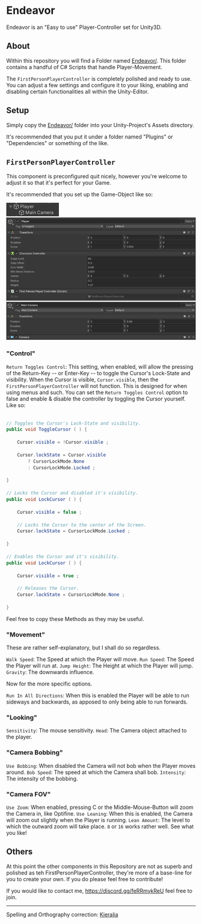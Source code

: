 # Endeavor
Endeavor is an "Easy to use" Player-Controller set for Unity3D.

## About
Within this repository you will find a Folder named [Endeavor/](https://github.com/harroo/Endeavor/tree/main/Endeavor).
This folder contains a handful of C# Scripts that handle Player-Movement.

The `FirstPersonPlayerController` is completely polished and ready to use. You can adjust a few settings and configure it to your liking, enabling and disabling certain functionalities all within the Unity-Editor.

## Setup
Simply copy the [Endeavor/](https://github.com/harroo/Endeavor/tree/main/Endeavor) folder into your Unity-Project's Assets directory.

It's recommended that you put it under a folder named "Plugins" or "Dependencies" or something of the like.

## `FirstPersonPlayerController`
This component is preconfigured quit nicely, however you're welcome to adjust it so that it's perfect for your Game.

It's recommended that you set up the Game-Object like so:

![scrot0](https://raw.githubusercontent.com/harroo/Endeavor/main/Images/Layout.png)
![scrot1](https://raw.githubusercontent.com/harroo/Endeavor/main/Images/Player.png)
![scrot2](https://raw.githubusercontent.com/harroo/Endeavor/main/Images/Camera.png)

### "Control"
`Return Toggles Control`: This setting, when enabled, will allow the pressing of the Return-Key -- or Enter-Key -- to toggle the Cursor's Lock-State and visibility.
When the Cursor is visible, `Cursor.visible`, then the `FirstPersonPlayerController` will not function. This is designed for when using menus and such.
You can set the `Return Toggles Control` option to false and enable & disable the controller by toggling the Cursor yourself.
Like so:
```cs

// Toggles the Cursor's Lock-State and visibility.
public void ToggleCursor ( ) {

    Cursor.visible = !Cursor.visible ;

    Cursor.lockState = Cursor.visible
        ? CursorLockMode.None
        : CursorLockMode.Locked ;

}

// Locks the Cursor and disabled it's visibility.
public void LockCursor ( ) {

    Cursor.visible = false ;

    // Locks the Cursor to the center of the Screen.
    Cursor.lockState = CursorLockMode.Locked ;

}

// Enables the Cursor and it's visibility.
public void LockCursor ( ) {

    Cursor.visible = true ;

    // Releases the Cursor.
    Cursor.lockState = CursorLockMode.None ;

}
```
Feel free to copy these Methods as they may be useful.

### "Movement"
These are rather self-explanatory, but I shall do so regardless.

`Walk Speed`: The Speed at which the Player will move.
`Run Speed`: The Speed the Player will run at.
`Jump Height`: The Height at which the Player will jump.
`Gravity`: The downwards influence.

Now for the more specific options.

`Run In All Directions`: When this is enabled the Player will be able to run sideways and backwards, as apposed to only being able to run forwards.

### "Looking"

`Sensitivity`: The mouse sensitivity.
`Head`: The Camera object attached to the player.

### "Camera Bobbing"

`Use Bobbing`: When disabled the Camera will not bob when the Player moves around.
`Bob Speed`: The speed at which the Camera shall bob.
`Intensity`: The intensity of the bobbing.

### "Camera FOV"

`Use Zoom`: When enabled, pressing C or the Middle-Mouse-Button will zoom the Camera in, like Optifine.
`Use Leaning`: When this is enabled, the Camera will zoom out slightly when the Player is running.
`Lean Amount`: The level to which the outward zoom will take place. `8` or `16` works rather well. See what you like!


## Others

At this point the other components in this Repository are not as superb and polished as teh FirstPersonPlayerController, they're more of a base-line for you to create your own. If you do please feel free to contribute!


If you would like to contact me, https://discord.gg/feRRmykReU feel free to join.

---

Spelling and Orthography correction: [Kieralia](https://github.com/kieralia)
